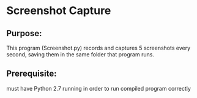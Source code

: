 # Screenshot Capture

## Purpose:
This program (Screenshot.py) records and captures 5 screenshots every second, saving them in the same folder that program runs.

## Prerequisite:
must have Python 2.7 running in order to run compiled program correctly
